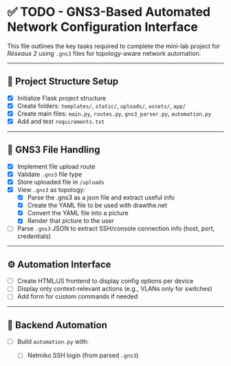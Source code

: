 # ✅ TODO - GNS3-Based Automated Network Configuration Interface

This file outlines the key tasks required to complete the mini-lab project for *Réseaux 2* using `.gns3` files for topology-aware network automation.

---

## 📁 Project Structure Setup

- [x] Initialize Flask project structure
- [x] Create folders: `templates/`, `static/`, `uploads/`, `assets/`, `app/`
- [x] Create main files: `main.py`, `routes.py`, `gns3_parser.py`, `automation.py`
- [x] Add and test `requirements.txt`

---

## 🔄 GNS3 File Handling

- [x] Implement file upload route
- [x] Validate `.gns3` file type
- [x] Store uploaded file in `/uploads`
- [x] View `.gns3` as topology:
    - [x] Parse the .gns3 as a json file and extract useful info
    - [x] Create the YAML file to be used with drawthe.net
    - [x] Convert the YAML file into a picture
    - [x] Render that picture to the user
- [ ] Parse `.gns3` JSON to extract SSH/console connection info (host, port, credentials)

---

## ⚙️ Automation Interface

- [ ] Create HTML/JS frontend to display config options per device
- [ ] Display only context-relevant actions (e.g., VLANs only for switches)
- [ ] Add form for custom commands if needed

---

## 🚀 Backend Automation

- [ ] Build `automation.py` with:
  - [ ] Netmiko SSH login (from parsed `.gns3`)

